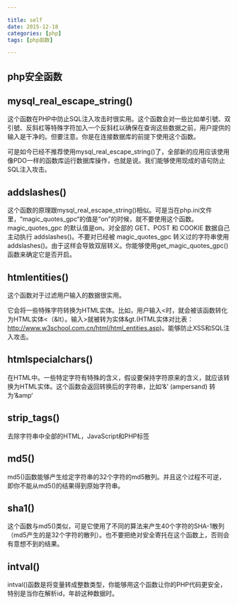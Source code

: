 ```yaml
---

title: self
date: 2015-12-18
categories: [php]
tags: [php函数]

---
```



## php安全函数 ##



## mysql_real_escape_string() ##

这个函数在PHP中防止SQL注入攻击时很实用。这个函数会对一些比如单引號、双引號、反斜杠等特殊字符加入一个反斜杠以确保在查询这些数据之前，用户提供的输入是干净的。但要注意。你是在连接数据库的前提下使用这个函数。

可是如今已经不推荐使用mysql_real_escape_string()了，全部新的应用应该使用像PDO一样的函数库运行数据库操作，也就是说。我们能够使用现成的语句防止SQL注入攻击。

## addslashes() ##

这个函数的原理跟mysql_real_escape_string()相似。可是当在php.ini文件里，“magic_quotes_gpc“的值是“on”的时候，就不要使用这个函数。magic_quotes_gpc 的默认值是on。对全部的 GET、POST 和 COOKIE 数据自己主动执行 addslashes()。不要对已经被 magic_quotes_gpc 转义过的字符串使用 addslashes()。由于这样会导致双层转义。你能够使用get_magic_quotes_gpc()函数来确定它是否开启。

## htmlentities() ##

这个函数对于过滤用户输入的数据很实用。

它会将一些特殊字符转换为HTML实体。比如，用户输入<时，就会被该函数转化为HTML实体<（&lt）。输入>就被转为实体&gt.(HTML实体对比表：http://www.w3school.com.cn/html/html_entities.asp)。能够防止XSS和SQL注入攻击。

## htmlspecialchars() ##

在HTML中。一些特定字符有特殊的含义，假设要保持字符原来的含义，就应该转换为HTML实体。这个函数会返回转换后的字符串，比如‘&’ (ampersand) 转为’&amp‘

## strip_tags() ##

去除字符串中全部的HTML，JavaScript和PHP标签

## md5() ##

md5()函数能够产生给定字符串的32个字符的md5散列。并且这个过程不可逆，即你不能从md5()的结果得到原始字符串。

## sha1() ##

这个函数与md5()类似，可是它使用了不同的算法来产生40个字符的SHA-1散列（md5产生的是32个字符的散列）。也不要把绝对安全寄托在这个函数上，否则会有意想不到的结果。

## intval() ##

intval()函数是将变量转成整数类型，你能够用这个函数让你的PHP代码更安全，特别是当你在解析id，年龄这种数据时。
